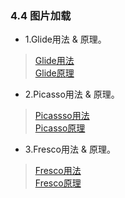 ### 4.4 图片加载

- 1.Glide用法 & 原理。

> [Glide用法](https://www.jianshu.com/p/7ce7b02988a4)  
> [Glide原理](https://www.jianshu.com/p/9d8aeaa5a329)

- 2.Picasso用法 & 原理。

> [Picassso用法](https://www.jianshu.com/p/c68a3b9ca07a)  
> [Picasso原理](http://www.cnblogs.com/guanmanman/p/6922678.html)

- 3.Fresco用法 & 原理。

> [Fresco用法](https://www.jianshu.com/p/8ff81be83101)  
> [Fresco原理](https://www.cnblogs.com/nonghu/p/6328400.html)